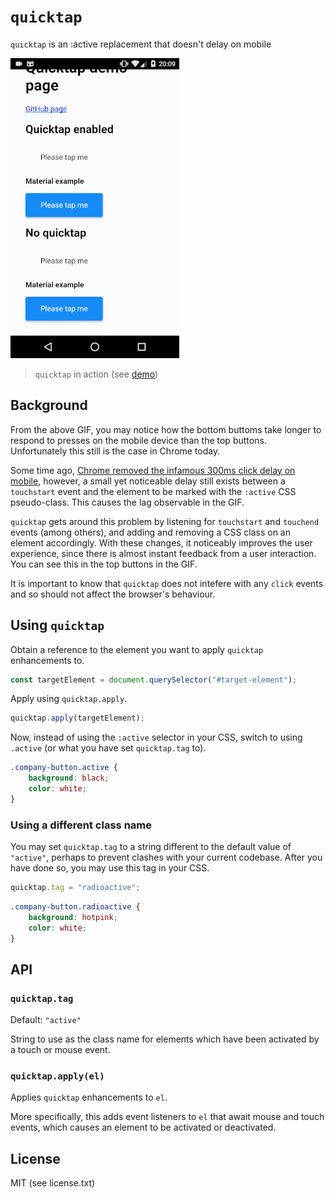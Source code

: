# `quicktap`

`quicktap` is an :active replacement that doesn't delay on mobile

![Demo](demo.gif)

> `quicktap` in action (see [demo](https://marcoms.github.io/quicktap))

## Background

From the above GIF, you may notice how the bottom buttoms take longer to respond to presses on the mobile device than the top buttons. Unfortunately this still is the case in Chrome today.

Some time ago, [Chrome removed the infamous 300ms click delay on mobile](https://developers.google.com/web/updates/2013/12/300ms-tap-delay-gone-away), however, a small yet noticeable delay still exists between a `touchstart` event and the element to be marked with the `:active` CSS pseudo-class. This causes the lag observable in the GIF.

`quicktap` gets around this problem by listening for `touchstart` and `touchend` events (among others), and adding and removing a CSS class on an element accordingly. With these changes, it noticeably improves the user experience, since there is almost instant feedback from a user interaction. You can see this in the top buttons in the GIF.

It is important to know that `quicktap` does not intefere with any `click` events and so should not affect the browser's behaviour.

## Using `quicktap`

Obtain a reference to the element you want to apply `quicktap` enhancements to.

```js
const targetElement = document.querySelector("#target-element");
```

Apply using `quicktap.apply`.

```js
quicktap.apply(targetElement);
```

Now, instead of using the `:active` selector in your CSS, switch to using `.active` (or what you have set `quicktap.tag` to).

```css
.company-button.active {
	background: black;
	color: white;
}
```

### Using a different class name

You may set `quicktap.tag` to a string different to the default value of `"active"`, perhaps to prevent clashes with your current codebase. After you have done so, you may use this tag in your CSS.

```js
quicktap.tag = "radioactive";
```

```css
.company-button.radioactive {
	background: hotpink;
	color: white;
}
```

## API

### `quicktap.tag`

Default: `"active"`

String to use as the class name for elements which have been activated by a touch or mouse event.

### `quicktap.apply(el)`

Applies `quicktap` enhancements to `el`.

More specifically, this adds event listeners to `el` that await mouse and touch events, which causes an element to be activated or deactivated.

## License

MIT (see license.txt)
